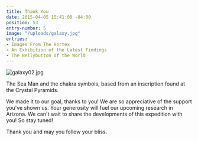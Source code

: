 ```yaml
---
title: Thank You
date: 2015-04-05 15:41:00 -04:00
position: 53
entry-number: 5
image: "/uploads/galaxy.jpg"
entries:
- Images From The Vortex
- An Exhibition of the Latest Findings
- The Bellybutton of the World
---
```


![galaxy02.jpg](/uploads/galaxy02.jpg)

The Sea Man and the chakra symbols, based from an inscription found at the Crystal Pyramids.

We made it to our goal, thanks to you! We are so appreciative of the support you've shown us. Your generosity will fuel our upcoming research in Arizona. We can't wait to share the developments of this expedition with you! So stay tuned!

Thank you and may you follow your bliss.